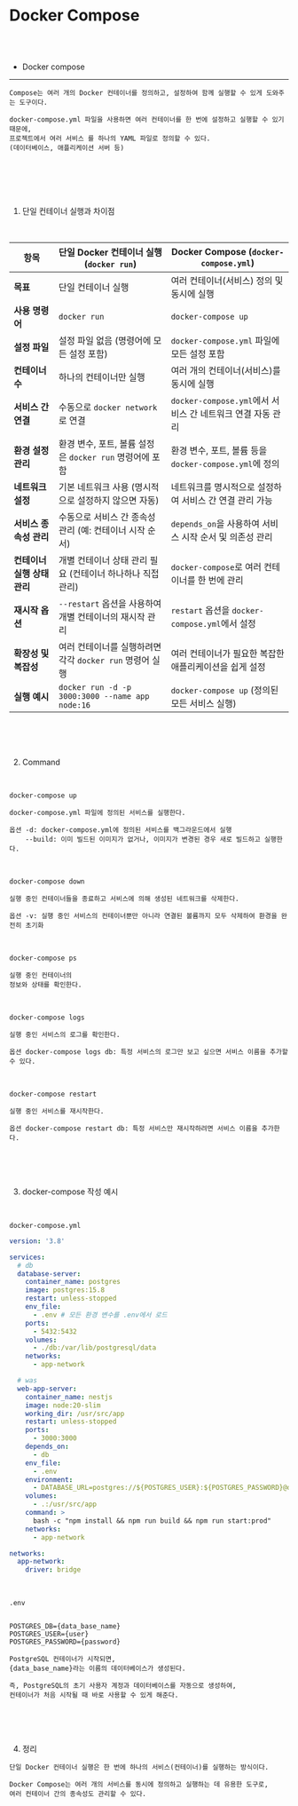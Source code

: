 # Docker Compose

<br />
<br />

* Docker compose

---

```
Compose는 여러 개의 Docker 컨테이너를 정의하고, 설정하여 함께 실행할 수 있게 도와주는 도구이다.

docker-compose.yml 파일을 사용하면 여러 컨테이너를 한 번에 설정하고 실행할 수 있기 때문에, 
프로젝트에서 여러 서비스 를 하나의 YAML 파일로 정의할 수 있다.
(데이터베이스, 애플리케이션 서버 등)
```

<br />
<br />
<br />
<br />

1. 단일 컨테이너 실행과 차이점

<br />   

| **항목**                    | **단일 Docker 컨테이너 실행 (`docker run`)**         | **Docker Compose (`docker-compose.yml`)**                |
|-----------------------------|---------------------------------------------------|-------------------------------------------------------|
| **목표**                     | 단일 컨테이너 실행                                  | 여러 컨테이너(서비스) 정의 및 동시에 실행                |
| **사용 명령어**              | `docker run`                                      | `docker-compose up`                                    |
| **설정 파일**                | 설정 파일 없음 (명령어에 모든 설정 포함)            | `docker-compose.yml` 파일에 모든 설정 포함               |
| **컨테이너 수**               | 하나의 컨테이너만 실행                              | 여러 개의 컨테이너(서비스)를 동시에 실행                |
| **서비스 간 연결**            | 수동으로 `docker network`로 연결                    | `docker-compose.yml`에서 서비스 간 네트워크 연결 자동 관리 |
| **환경 설정 관리**            | 환경 변수, 포트, 볼륨 설정은 `docker run` 명령어에 포함 | 환경 변수, 포트, 볼륨 등을 `docker-compose.yml`에 정의 |
| **네트워크 설정**             | 기본 네트워크 사용 (명시적으로 설정하지 않으면 자동) | 네트워크를 명시적으로 설정하여 서비스 간 연결 관리 가능  |
| **서비스 종속성 관리**         | 수동으로 서비스 간 종속성 관리 (예: 컨테이너 시작 순서) | `depends_on`을 사용하여 서비스 시작 순서 및 의존성 관리 |
| **컨테이너 실행 상태 관리**    | 개별 컨테이너 상태 관리 필요 (컨테이너 하나하나 직접 관리) | `docker-compose`로 여러 컨테이너를 한 번에 관리         |
| **재시작 옵션**               | `--restart` 옵션을 사용하여 개별 컨테이너의 재시작 관리 | `restart` 옵션을 `docker-compose.yml`에서 설정          |
| **확장성 및 복잡성**          | 여러 컨테이너를 실행하려면 각각 `docker run` 명령어 실행 | 여러 컨테이너가 필요한 복잡한 애플리케이션을 쉽게 설정 |
| **실행 예시**                 | `docker run -d -p 3000:3000 --name app node:16`       | `docker-compose up` (정의된 모든 서비스 실행)          |

<br />
<br />
<br />

2. Command

<br />

`docker-compose up`

```
docker-compose.yml 파일에 정의된 서비스를 실행한다.

옵션 -d: docker-compose.yml에 정의된 서비스를 백그라운드에서 실행
    --build: 이미 빌드된 이미지가 없거나, 이미지가 변경된 경우 새로 빌드하고 실행한다.
```

<br />

`docker-compose down`

```
실행 중인 컨테이너들을 종료하고 서비스에 의해 생성된 네트워크를 삭제한다.

옵션 -v: 실행 중인 서비스의 컨테이너뿐만 아니라 연결된 볼륨까지 모두 삭제하여 환경을 완전히 초기화
```

<br />

`docker-compose ps`

```
실행 중인 컨테이너의
정보와 상태를 확인한다.
```

<br />

`docker-compose logs`

```
실행 중인 서비스의 로그를 확인한다.

옵션 docker-compose logs db: 특정 서비스의 로그만 보고 싶으면 서비스 이름을 추가할 수 있다.
```

<br />

`docker-compose restart`

```
실행 중인 서비스를 재시작한다.

옵션 docker-compose restart db: 특정 서비스만 재시작하려면 서비스 이름을 추가한다.
```

<br />
<br />
<br />

3. docker-compose 작성 예시

<br />

`docker-compose.yml`

```yaml
version: '3.8'

services:
  # db
  database-server:
    container_name: postgres
    image: postgres:15.8
    restart: unless-stopped
    env_file:
      - .env # 모든 환경 변수를 .env에서 로드
    ports:
      - 5432:5432
    volumes:
      - ./db:/var/lib/postgresql/data
    networks:
      - app-network

  # was
  web-app-server:
    container_name: nestjs
    image: node:20-slim
    working_dir: /usr/src/app
    restart: unless-stopped
    ports:
      - 3000:3000
    depends_on:
      - db
    env_file:
      - .env
    environment:
      - DATABASE_URL=postgres://${POSTGRES_USER}:${POSTGRES_PASSWORD}@db:5432/${POSTGRES_DB}
    volumes:
      - .:/usr/src/app
    command: >
      bash -c "npm install && npm run build && npm run start:prod"
    networks:
      - app-network

networks:
  app-network:
    driver: bridge
```

<br />

`.env`

```

POSTGRES_DB={data_base_name}
POSTGRES_USER={user}
POSTGRES_PASSWORD={password}

PostgreSQL 컨테이너가 시작되면,
{data_base_name}라는 이름의 데이터베이스가 생성된다.

즉, PostgreSQL의 초기 사용자 계정과 데이터베이스를 자동으로 생성하여,
컨테이너가 처음 시작될 때 바로 사용할 수 있게 해준다.
```



<br />
<br />
<br />

4. 정리

```
단일 Docker 컨테이너 실행은 한 번에 하나의 서비스(컨테이너)를 실행하는 방식이다.

Docker Compose는 여러 개의 서비스를 동시에 정의하고 실행하는 데 유용한 도구로,
여러 컨테이너 간의 종속성도 관리할 수 있다.
```

